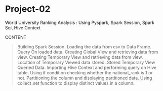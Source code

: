 # Project-02

World University Ranking Analysis : Using Pyspark, Spark Session, Spark Sql, Hive Context

CONTENT 
    
>Building Spark Session.
>Loading the data from csv to Data Frame.
>Query On loaded data.
>Creating Global View and retrieving data from view.
>Creating Temporary View and retrieving data from view.
>Location of Temporary Viewed data stored. 
>Stored Temporary View Queried Data.
>Importing Hive Context and performing query on Hive table.
>Using if condition checking whether the national_rank is 1 or not.
>Partitioning the column and displaying partitioned data. 
>Using collect_set function to display distinct values in a column.

